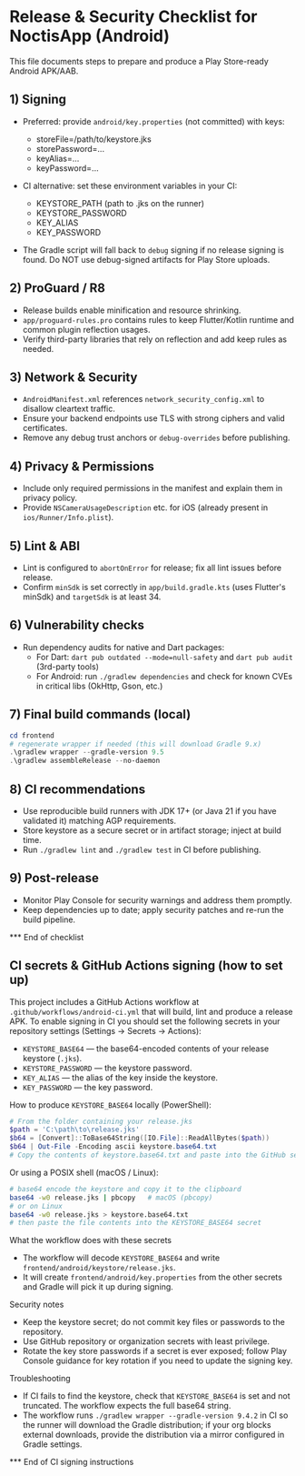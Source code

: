# Release & Security Checklist for NoctisApp (Android)

This file documents steps to prepare and produce a Play Store-ready Android APK/AAB.

## 1) Signing

- Preferred: provide `android/key.properties` (not committed) with keys:

  - storeFile=/path/to/keystore.jks
  - storePassword=...
  - keyAlias=...
  - keyPassword=...

- CI alternative: set these environment variables in your CI:

  - KEYSTORE_PATH (path to .jks on the runner)
  - KEYSTORE_PASSWORD
  - KEY_ALIAS
  - KEY_PASSWORD

- The Gradle script will fall back to `debug` signing if no release signing is found. Do NOT use debug-signed artifacts for Play Store uploads.

## 2) ProGuard / R8

- Release builds enable minification and resource shrinking.
- `app/proguard-rules.pro` contains rules to keep Flutter/Kotlin runtime and common plugin reflection usages.
- Verify third-party libraries that rely on reflection and add keep rules as needed.

## 3) Network & Security

- `AndroidManifest.xml` references `network_security_config.xml` to disallow cleartext traffic.
- Ensure your backend endpoints use TLS with strong ciphers and valid certificates.
- Remove any debug trust anchors or `debug-overrides` before publishing.

## 4) Privacy & Permissions

- Include only required permissions in the manifest and explain them in privacy policy.
- Provide `NSCameraUsageDescription` etc. for iOS (already present in `ios/Runner/Info.plist`).

## 5) Lint & ABI

- Lint is configured to `abortOnError` for release; fix all lint issues before release.
- Confirm `minSdk` is set correctly in `app/build.gradle.kts` (uses Flutter's minSdk) and `targetSdk` is at least 34.

## 6) Vulnerability checks

- Run dependency audits for native and Dart packages:
  - For Dart: `dart pub outdated --mode=null-safety` and `dart pub audit` (3rd-party tools)
  - For Android: run `./gradlew dependencies` and check for known CVEs in critical libs (OkHttp, Gson, etc.)

## 7) Final build commands (local)

```powershell
cd frontend
# regenerate wrapper if needed (this will download Gradle 9.x)
.\gradlew wrapper --gradle-version 9.5
.\gradlew assembleRelease --no-daemon
```

## 8) CI recommendations

- Use reproducible build runners with JDK 17+ (or Java 21 if you have validated it) matching AGP requirements.
- Store keystore as a secure secret or in artifact storage; inject at build time.
- Run `./gradlew lint` and `./gradlew test` in CI before publishing.

## 9) Post-release

- Monitor Play Console for security warnings and address them promptly.
- Keep dependencies up to date; apply security patches and re-run the build pipeline.

\*\*\* End of checklist

## CI secrets & GitHub Actions signing (how to set up)

This project includes a GitHub Actions workflow at `.github/workflows/android-ci.yml` that will build, lint and produce a release APK. To enable signing in CI you should set the following secrets in your repository settings (Settings → Secrets → Actions):

- `KEYSTORE_BASE64` — the base64-encoded contents of your release keystore (`.jks`).
- `KEYSTORE_PASSWORD` — the keystore password.
- `KEY_ALIAS` — the alias of the key inside the keystore.
- `KEY_PASSWORD` — the key password.

How to produce `KEYSTORE_BASE64` locally (PowerShell):

```powershell
# From the folder containing your release.jks
$path = 'C:\path\to\release.jks'
$b64 = [Convert]::ToBase64String([IO.File]::ReadAllBytes($path))
$b64 | Out-File -Encoding ascii keystore.base64.txt
# Copy the contents of keystore.base64.txt and paste into the GitHub secret field for KEYSTORE_BASE64
```

Or using a POSIX shell (macOS / Linux):

```bash
# base64 encode the keystore and copy it to the clipboard
base64 -w0 release.jks | pbcopy   # macOS (pbcopy)
# or on Linux
base64 -w0 release.jks > keystore.base64.txt
# then paste the file contents into the KEYSTORE_BASE64 secret
```

What the workflow does with these secrets

- The workflow will decode `KEYSTORE_BASE64` and write `frontend/android/keystore/release.jks`.
- It will create `frontend/android/key.properties` from the other secrets and Gradle will pick it up during signing.

Security notes

- Keep the keystore secret; do not commit key files or passwords to the repository.
- Use GitHub repository or organization secrets with least privilege.
- Rotate the key store passwords if a secret is ever exposed; follow Play Console guidance for key rotation if you need to update the signing key.

Troubleshooting

- If CI fails to find the keystore, check that `KEYSTORE_BASE64` is set and not truncated. The workflow expects the full base64 string.
- The workflow runs `./gradlew wrapper --gradle-version 9.4.2` in CI so the runner will download the Gradle distribution; if your org blocks external downloads, provide the distribution via a mirror configured in Gradle settings.

\*\*\* End of CI signing instructions
